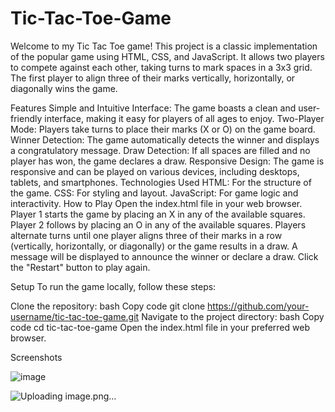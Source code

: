 # Tic-Tac-Toe-Game


Welcome to my Tic Tac Toe game! This project is a classic implementation of the popular game using HTML, CSS, and JavaScript. It allows two players to compete against each other, taking turns to mark spaces in a 3x3 grid. The first player to align three of their marks vertically, horizontally, or diagonally wins the game.

Features
Simple and Intuitive Interface: The game boasts a clean and user-friendly interface, making it easy for players of all ages to enjoy.
Two-Player Mode: Players take turns to place their marks (X or O) on the game board.
Winner Detection: The game automatically detects the winner and displays a congratulatory message.
Draw Detection: If all spaces are filled and no player has won, the game declares a draw.
Responsive Design: The game is responsive and can be played on various devices, including desktops, tablets, and smartphones.
Technologies Used
HTML: For the structure of the game.
CSS: For styling and layout.
JavaScript: For game logic and interactivity.
How to Play
Open the index.html file in your web browser.
Player 1 starts the game by placing an X in any of the available squares.
Player 2 follows by placing an O in any of the available squares.
Players alternate turns until one player aligns three of their marks in a row (vertically, horizontally, or diagonally) or the game results in a draw.
A message will be displayed to announce the winner or declare a draw.
Click the "Restart" button to play again.



Setup
To run the game locally, follow these steps:

Clone the repository:
bash
Copy code
git clone https://github.com/your-username/tic-tac-toe-game.git
Navigate to the project directory:
bash
Copy code
cd tic-tac-toe-game
Open the index.html file in your preferred web browser.


Screenshots

![image](https://github.com/user-attachments/assets/ebb93a64-19ec-4c60-86e7-408248fb7b9d)


![Uploading image.png…]()


